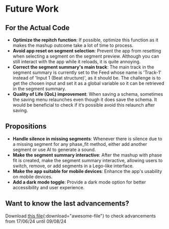 # Future Work

## For the Actual Code

- **Optimize the repitch function**: If possible, optimize this function as it makes the mashup outcome take a lot of time to process.
- **Avoid app reset on segment selection**: Prevent the app from resetting when selecting a segment on the segment preview. Although you can still interact with the app while it reloads, it is quite annoying.
- **Correct the segment summary's main track**: The main track in the segment summary is currently set to the Feed whose name is 'Track-1' instead of 'Input 1 (Beat structure)', as it should be. The challenge is to get the chosen input and set it as a global variable so it can be retrieved in the segment summary.
- **Quality of Life (QoL) improvement**: When saving a schema, sometimes the saving menu relaunches even though it does save the schema. It would be beneficial to check if it’s possible avoid this relaunch after saving.

## Propositions

- **Handle silence in missing segments**: Whenever there is silence due to a missing segment for any phase_fit method, either add another segment or use AI to generate a sound.
- **Make the segment summary interactive**: After the mashup with phase fit is created, make the segment summary interactive, allowing users to switch, remove, or add segments in a Lego-like interface.
- **Make the app suitable for mobile devices**: Enhance the app's usability on mobile devices.
- **Add a dark mode toggle**: Provide a dark mode option for better accessibility and user experience.

## Want to know the last advancements?

Download [this file](./documents/Changes%20since%20first%20version.docx){:download="awesome-file"} to check advancements from 17/06/24 until 09/08/24

